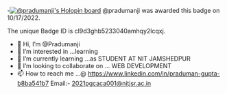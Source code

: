 -[![@pradumanji's Holopin board](https://holopin.me/pradumanji)](https://holopin.io/@pradumanji)
@pradumanji was awarded this badge on 10/17/2022.

The unique Badge ID is cl9d3ghb5233040amhqy2lcqxj.
-  👋 Hi, I’m @Pradumanji
- 👀 I’m interested in ...learning 
- 🌱 I’m currently learning ...as STUDENT AT NIT JAMSHEDPUR
- 💞️ I’m looking to collaborate on ... WEB DEVELOPMENT
- 📫 How to reach me ...@ https://www.linkedin.com/in/praduman-gupta-b8ba541b7 Email:- 2021pgcaca001@nitjsr.ac.in

<!---
Pradumanji/Pradumanji is a ✨ special ✨ repository because its `README.md` (this file) appears on your GitHub profile.
You can click the Preview link to take a look at your changes.
--->
